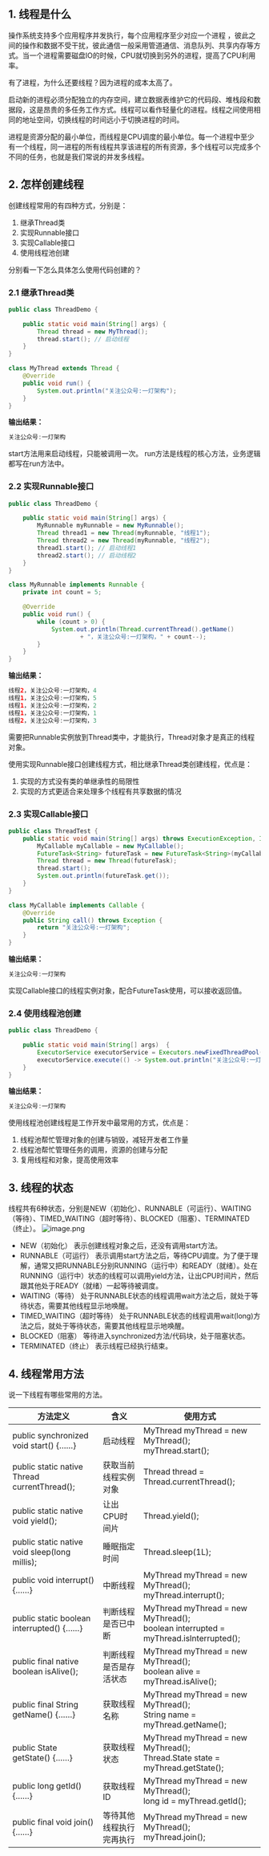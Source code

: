 ## 1. 线程是什么
操作系统支持多个应用程序并发执行，每个应用程序至少对应一个进程 ，彼此之间的操作和数据不受干扰，彼此通信一般采用管道通信、消息队列、共享内存等方式。当一个进程需要磁盘IO的时候，CPU就切换到另外的进程，提高了CPU利用率。

有了进程，为什么还要线程？因为进程的成本太高了。

启动新的进程必须分配独立的内存空间，建立数据表维护它的代码段、堆栈段和数据段，这是昂贵的多任务工作方式。线程可以看作轻量化的进程。线程之间使用相同的地址空间，切换线程的时间远小于切换进程的时间。

进程是资源分配的最小单位，而线程是CPU调度的最小单位。每一个进程中至少有一个线程，同一进程的所有线程共享该进程的所有资源，多个线程可以完成多个不同的任务，也就是我们常说的并发多线程。
## 2. 怎样创建线程
创建线程常用的有四种方式，分别是：

1. 继承Thread类
2. 实现Runnable接口
3. 实现Callable接口
4. 使用线程池创建

分别看一下怎么具体怎么使用代码创建的？
### 2.1 继承Thread类
```java
public class ThreadDemo {

    public static void main(String[] args) {
        Thread thread = new MyThread();
        thread.start(); // 启动线程
    }
}

class MyThread extends Thread {
    @Override
    public void run() {
        System.out.println("关注公众号:一灯架构");
    }
}
```
**输出结果：**
```java
关注公众号:一灯架构
```
start方法用来启动线程，只能被调用一次。
run方法是线程的核心方法，业务逻辑都写在run方法中。
### 2.2 实现Runnable接口
```java
public class ThreadDemo {

    public static void main(String[] args) {
		MyRunnable myRunnable = new MyRunnable();
        Thread thread1 = new Thread(myRunnable, "线程1");
        Thread thread2 = new Thread(myRunnable, "线程2");
        thread1.start(); // 启动线程1
        thread2.start(); // 启动线程2
    }
}

class MyRunnable implements Runnable {
    private int count = 5;

    @Override
    public void run() {
        while (count > 0) {
            System.out.println(Thread.currentThread().getName()
                    + "，关注公众号:一灯架构，" + count--);
        }
    }
}
```
**输出结果：**
```java
线程2，关注公众号:一灯架构，4
线程1，关注公众号:一灯架构，5
线程1，关注公众号:一灯架构，2
线程1，关注公众号:一灯架构，1
线程2，关注公众号:一灯架构，3
```
需要把Runnable实例放到Thread类中，才能执行，Thread对象才是真正的线程对象。

使用实现Runnable接口创建线程方式，相比继承Thread类创建线程，优点是：

1. 实现的方式没有类的单继承性的局限性
2. 实现的方式更适合来处理多个线程有共享数据的情况
### 2.3 实现Callable接口
```java
public class ThreadTest {
    public static void main(String[] args) throws ExecutionException, InterruptedException {
        MyCallable myCallable = new MyCallable();
        FutureTask<String> futureTask = new FutureTask<String>(myCallable);
        Thread thread = new Thread(futureTask);
        thread.start();
        System.out.println(futureTask.get());
    }
}

class MyCallable implements Callable {
    @Override
    public String call() throws Exception {
        return "关注公众号:一灯架构";
    }
}
```
**输出结果：**
```java
关注公众号:一灯架构
```
实现Callable接口的线程实例对象，配合FutureTask使用，可以接收返回值。
### 2.4 使用线程池创建
```java
public class ThreadDemo {

    public static void main(String[] args)  {
        ExecutorService executorService = Executors.newFixedThreadPool(10);
        executorService.execute(() -> System.out.println("关注公众号:一灯架构"));
    }
}
```
**输出结果：**
```java
关注公众号:一灯架构
```
使用线程池创建线程是工作开发中最常用的方式，优点是：

1. 线程池帮忙管理对象的创建与销毁，减轻开发者工作量
2. 线程池帮忙管理任务的调用，资源的创建与分配
3. 复用线程和对象，提高使用效率
## 3. 线程的状态
线程共有6种状态，分别是NEW（初始化）、RUNNABLE（可运行）、WAITING（等待）、TIMED_WAITING（超时等待）、BLOCKED（阻塞）、TERMINATED（终止）。
![image.png](https://javabaguwen.com/img/Thread1.png)

-  NEW（初始化）
表示创建线程对象之后，还没有调用start方法。 
-  RUNNABLE（可运行）
表示调用start方法之后，等待CPU调度。为了便于理解，通常又把RUNNABLE分别RUNNING（运行中）和READY（就绪）。处在RUNNING（运行中）状态的线程可以调用yield方法，让出CPU时间片，然后跟其他处于READY（就绪）一起等待被调度。 
-  WAITING（等待）
处于RUNNABLE状态的线程调用wait方法之后，就处于等待状态，需要其他线程显示地唤醒。 
-  TIMED_WAITING（超时等待）
处于RUNNABLE状态的线程调用wait(long)方法之后，就处于等待状态，需要其他线程显示地唤醒。 
-  BLOCKED（阻塞）
等待进入synchronized方法/代码块，处于阻塞状态。 
-  TERMINATED（终止）
表示线程已经执行结束。 
## 4. 线程常用方法
说一下线程有哪些常用的方法。

| 方法定义                                      | 含义                     | 使用方式                                                     |
| --------------------------------------------- | ------------------------ | ------------------------------------------------------------ |
| public synchronized void start() {……}         | 启动线程                 | MyThread myThread = new MyThread(); <br />myThread.start();  |
| public static native Thread currentThread();  | 获取当前线程实例对象     | Thread thread = Thread.currentThread();                      |
| public static native void yield();            | 让出CPU时间片            | Thread.yield();                                              |
| public static native void sleep(long millis); | 睡眠指定时间             | Thread.sleep(1L);                                            |
| public void interrupt() {……}                  | 中断线程                 | MyThread myThread = new MyThread();<br />myThread.interrupt(); |
| public static boolean interrupted() {……}      | 判断线程是否已中断       | MyThread myThread = new MyThread(); <br />boolean interrupted = myThread.isInterrupted(); |
| public final native boolean isAlive();        | 判断线程是否是存活状态   | MyThread myThread = new MyThread(); <br />boolean alive = myThread.isAlive(); |
| public final String getName() {……}            | 获取线程名称             | MyThread myThread = new MyThread(); <br />String name = myThread.getName(); |
| public State getState() {……}                  | 获取线程状态             | MyThread myThread = new MyThread(); <br />Thread.State state = myThread.getState(); |
| public long getId() {……}                      | 获取线程ID               | MyThread myThread = new MyThread(); <br />long id = myThread.getId(); |
| public final void join() {……}                 | 等待其他线程执行完再执行 | MyThread myThread = new MyThread();<br />myThread.join();    |

